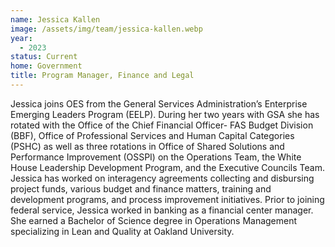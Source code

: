 ```yaml
---
name: Jessica Kallen
image: /assets/img/team/jessica-kallen.webp
year:
  - 2023
status: Current
home: Government
title: Program Manager, Finance and Legal
---
```

Jessica joins OES  from the General Services Administration’s Enterprise Emerging Leaders Program (EELP). During her two years with GSA she has rotated with the Office of the Chief Financial Officer- FAS Budget Division (BBF), Office of Professional Services and Human Capital Categories (PSHC) as well as three rotations in Office of Shared Solutions and Performance Improvement (OSSPI) on the Operations Team, the White House Leadership Development Program, and the Executive Councils Team.  Jessica has worked on interagency agreements collecting and disbursing project funds, various budget and finance matters, training and development programs, and process improvement initiatives. Prior to joining federal service, Jessica worked in banking as a financial center manager. She earned a Bachelor of Science degree in Operations Management specializing in Lean and Quality at Oakland University. 
